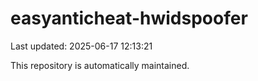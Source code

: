 # easyanticheat-hwidspoofer

Last updated: 2025-06-17 12:13:21

This repository is automatically maintained.
